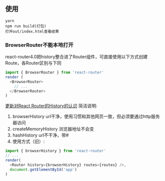 ## 使用
```
yarn
npm run build(打包)
打开out/index.html查看结果
```

### BrowserRouter不能本地打开
react-router4.0把history整合进了Router组件，可直接使用以下方式创建Route，各Router区别与下同
```javascript
import { BrowserRouter } from 'react-router'
render (
  <BrowserRouter>
    // ... 
  </BrowserRouter>
)

```
[更新对React Router的History的认识](http://levy.work/2017-01-09-update-knowledge-of-react-router-history/)
简洁说明:
1. browserHistory url干净，使用习惯和其他网页一致，但必须要通过http服务器访问
2. createMemoryHistory 浏览器地址不会变
3. hashHistory url不干净，带#
4. 使用方式（旧）:
```javascript
import { browserHistory } from 'react-router'
// ...
render(
  <Router history={browserHistory} routes={routes} />,
  document.getElementById('app')
)
```